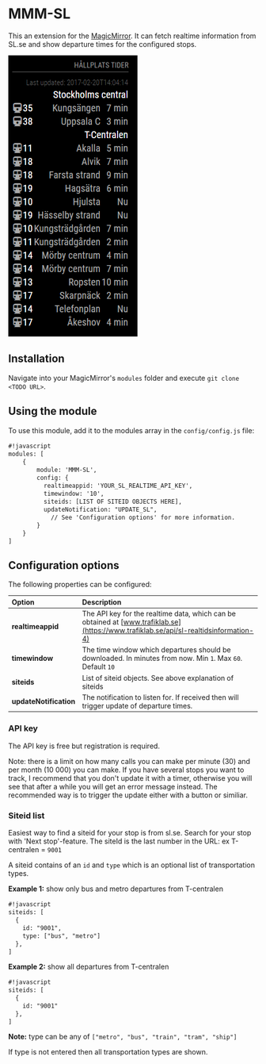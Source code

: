 # MMM-SL
This an extension for the [MagicMirror](https://github.com/MichMich/MagicMirror). It can fetch realtime information from SL.se and show departure times for the configured stops.

![Realtime information](/img/screenshot.png?raw=true "Realtime information")

## Installation
Navigate into your MagicMirror's `modules` folder and execute `git clone <TODO URL>`.


## Using the module

To use this module, add it to the modules array in the `config/config.js` file:
```
#!javascript
modules: [
	{
		module: 'MMM-SL',
		config: {
          realtimeappid: 'YOUR_SL_REALTIME_API_KEY',
          timewindow: '10',
          siteids: [LIST OF SITEID OBJECTS HERE],
          updateNotification: "UPDATE_SL",
			// See 'Configuration options' for more information.
		}
	}
]
```


## Configuration options

The following properties can be configured:

| Option                 | Description                                         |
|:-----------------------|:----------------------------------------------------|
| **realtimeappid**      | The API key for the realtime data, which can be obtained at  [www.trafiklab.se](https://www.trafiklab.se/api/sl-realtidsinformation-4) |
| **timewindow**         | The time window which departures should be downloaded. In minutes from now. Min `1`. Max `60`. Default `10` |
| **siteids**            | List of siteid objects. See above explanation of siteids |
| **updateNotification** | The notification to listen for. If received then will trigger update of departure times. |


### API key

The API key is free but registration is required.

Note: there is a limit on how many calls you can make per minute (30) and per month (10 000) you can make. If you have several stops you want to track, I recommend that you don't update it with a timer, otherwise you will see that after a while you will get an error message instead. The recommended way is to trigger the update either with a button or similiar.

### Siteid list

Easiest way to find a siteid for your stop is from sl.se. Search for your stop with 'Next stop'-feature. The siteId is the last number in the URL: ex T-centralen = `9001`

A siteid contains of an `id` and `type` which is an optional list of transportation types.

  **Example 1:** show only bus and metro departures from T-centralen

```
#!javascript
siteids: [
  {
    id: "9001",
    type: ["bus", "metro"]
  },
]
```

  **Example 2:** show all departures from T-centralen

```
#!javascript
siteids: [
  {
    id: "9001"
  },
]
```

  **Note:** type can be any of `["metro", "bus", "train", "tram", "ship"]`

  If type is not entered then all transportation types are shown.
